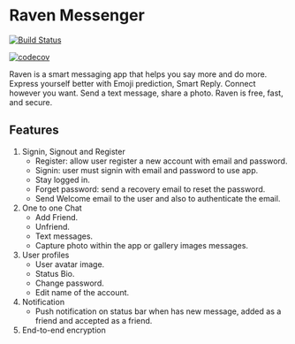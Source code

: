 # Raven Messenger

[![Build Status](https://travis-ci.com/SabraTech/Bot-Assistant-Messenger.svg?token=j6p6yigJthYN7GFd3EEY&branch=master)](https://travis-ci.com/SabraTech/Bot-Assistant-Messenger)

[![codecov](https://codecov.io/gh/SabraTech/Bot-Assistant-Messenger/branch/master/graph/badge.svg?token=4dNvuKyiH0)](https://codecov.io/gh/SabraTech/Bot-Assistant-Messenger)



Raven is a smart messaging app that helps you say more and do more.
Express yourself better with Emoji prediction, Smart Reply.
Connect however you want. Send a text message, share a photo.
Raven is free, fast, and secure. 

## Features
1. Signin, Signout and Register
    - Register: allow user register a new account with email and password.
    - Signin: user must signin with email and password to use app.
    - Stay logged in.
    - Forget password: send a recovery email to reset the password.
    - Send Welcome email to the user and also to authenticate the email.
1. One to one Chat
    - Add Friend.
    - Unfriend.
    - Text messages.
    - Capture photo within the app or gallery images messages.
1. User profiles
    - User avatar image.
    - Status Bio.
    - Change password.
    - Edit name of the account.
1. Notification
    - Push notification on status bar when has new message, added as a friend and accepted as a friend.
1. End-to-end encryption
